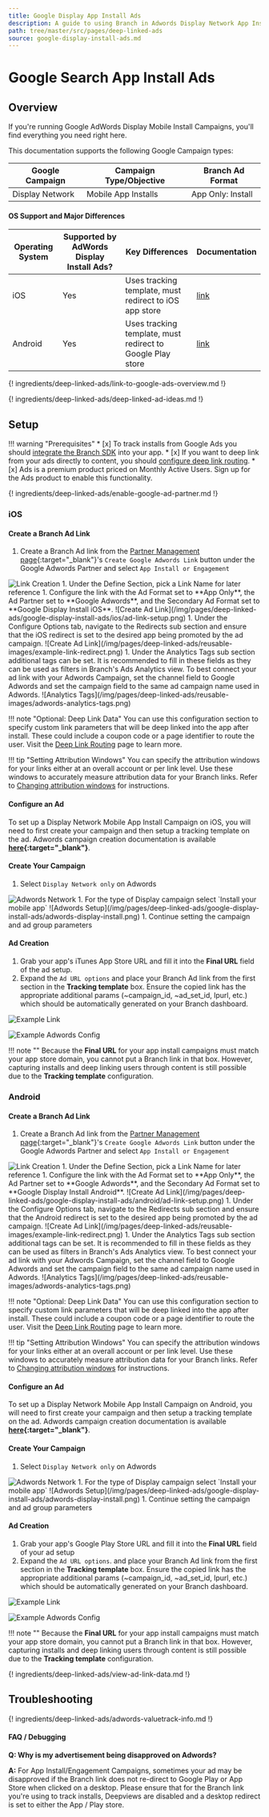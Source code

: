 ```yaml
---
title: Google Display App Install Ads
description: A guide to using Branch in Adwords Display Network App Install Campaigns.
path: tree/master/src/pages/deep-linked-ads
source: google-display-install-ads.md
---
```

# Google Search App Install Ads

## Overview

If you're running Google AdWords Display Mobile Install Campaigns, you'll find everything you need right here.

This documentation supports the following Google Campaign types:

Google Campaign | Campaign Type/Objective | Branch Ad Format
--- | --- | ---
Display Network | Mobile App Installs | App Only: Install

#### OS Support and Major Differences

Operating System | Supported by AdWords Display Install Ads? | Key Differences | Documentation
--- | --- | --- | ---
iOS | Yes | Uses tracking template, must redirect to iOS app store | [link](/pages/deep-linked-ads/google-display-install-ads/#ios)
Android | Yes | Uses tracking template, must redirect to Google Play store | [link](/pages/deep-linked-ads/google-display-install-ads/#android)

{! ingredients/deep-linked-ads/link-to-google-ads-overview.md !}

{! ingredients/deep-linked-ads/deep-linked-ad-ideas.md !}

## Setup

!!! warning "Prerequisites"
	* [x] To track installs from Google Ads you should [integrate the Branch SDK](TODO) into your app.
	* [x] If you want to deep link from your ads directly to content, you should [configure deep link routing](TODO).
	* [x] Ads is a premium product priced on Monthly Active Users. Sign up for the Ads product to enable this functionality.

{! ingredients/deep-linked-ads/enable-google-ad-partner.md !}

### iOS

#### Create a Branch Ad Link

1. Create a Branch Ad link from the [Partner Management page](https://dashboard.branch.io/ads/partner-management){:target="_blank"}'s `Create Google Adwords Link` button under the Google Adwords Partner and select `App Install or Engagement`
<img src="/img/pages/deep-linked-ads/reusable-images/create-link-install-engagement.png" alt="Link Creation" class="three-quarters center">
1. Under the Define Section, pick a Link Name for later reference
1. Configure the link with the Ad Format set to **App Only**, the Ad Partner set to **Google Adwords**, and the Secondary Ad Format set to **Google Display Install iOS**.
![Create Ad Link](/img/pages/deep-linked-ads/google-display-install-ads/ios/ad-link-setup.png)
1. Under the Configure Options tab, navigate to the Redirects sub section and ensure that the iOS redirect is set to the desired app being promoted by the ad campaign.
![Create Ad Link](/img/pages/deep-linked-ads/reusable-images/example-link-redirect.png)
1. Under the Analytics Tags sub section additional tags can be set. It is recommended to fill in these fields as they can be used as filters in Branch's Ads Analytics view. To best connect your ad link with your Adwords Campaign, set the channel field to Google Adwords and set the campaign field to the same ad campaign name used in Adwords.
![Analytics Tags](/img/pages/deep-linked-ads/reusable-images/adwords-analytics-tags.png)

!!! note "Optional: Deep Link Data"
	You can use this configuration section to specify custom link parameters that will be deep linked into the app after install. These could include a coupon code or a page identifier to route the user. Visit the [Deep Link Routing](TODO) page to learn more.

!!! tip "Setting Attribution Windows"
	You can specify the attribution windows for your links either at an overall account or per link level. Use these windows to accurately measure attribution data for your Branch links. Refer to [Changing attribution windows](/pages/deep-linked-ads/branch-universal-ads/#change-attribution-windows) for instructions.

#### Configure an Ad

To set up a Display Network Mobile App Install Campaign on iOS, you will need to first create your campaign and then setup a tracking template on the ad. Adwords campaign creation documentation is available **[here](https://support.google.com/adwords/answer/6309958?hl=en){:target="_blank"}**.

#### Create Your Campaign

1. Select `Display Network only` on Adwords
<img src="/img/pages/deep-linked-ads/reusable-images/adwords-display-network.png" alt="Adwords Network" class="half center">
1. For the type of Display campaign select `Install your mobile app`
![Adwords Setup](/img/pages/deep-linked-ads/google-display-install-ads/adwords-display-install.png)
1. Continue setting the campaign and ad group parameters

#### Ad Creation

1. Grab your app's iTunes App Store URL and fill it into the **Final URL** field of the ad setup.
1. Expand the `Ad URL options` and place your Branch Ad link from the first section in the **Tracking template** box. Ensure the copied link has the appropriate additional params (~campaign_id, ~ad_set_id, lpurl, etc.) which should be automatically generated on your Branch dashboard.

![Example Link](/img/pages/deep-linked-ads/google-display-install-ads/ios/full-branch-link.png)

![Example Adwords Config](/img/pages/deep-linked-ads/google-display-install-ads/ios/adwords-configuration.png)

!!! note ""
	Because the **Final URL** for your app install campaigns must match your app store domain, you cannot put a Branch link in that box. However, capturing installs and deep linking users through content is still possible due to the **Tracking template** configuration.

### Android

#### Create a Branch Ad Link

1. Create a Branch Ad link from the [Partner Management page](https://dashboard.branch.io/ads/partner-management){:target="_blank"}'s `Create Google Adwords Link` button under the Google Adwords Partner and select `App Install or Engagement`
<img src="/img/pages/deep-linked-ads/reusable-images/create-link-install-engagement.png" alt="Link Creation" class="three-quarters center">
1. Under the Define Section, pick a Link Name for later reference
1. Configure the link with the Ad Format set to **App Only**, the Ad Partner set to **Google Adwords**, and the Secondary Ad Format set to **Google Display Install Android**.
![Create Ad Link](/img/pages/deep-linked-ads/google-display-install-ads/android/ad-link-setup.png)
1. Under the Configure Options tab, navigate to the Redirects sub section and ensure that the Android redirect is set to the desired app being promoted by the ad campaign.
![Create Ad Link](/img/pages/deep-linked-ads/reusable-images/example-link-redirect.png)
1. Under the Analytics Tags sub section additional tags can be set. It is recommended to fill in these fields as they can be used as filters in Branch's Ads Analytics view. To best connect your ad link with your Adwords Campaign, set the channel field to Google Adwords and set the campaign field to the same ad campaign name used in Adwords.
![Analytics Tags](/img/pages/deep-linked-ads/reusable-images/adwords-analytics-tags.png)

!!! note "Optional: Deep Link Data"
	You can use this configuration section to specify custom link parameters that will be deep linked into the app after install. These could include a coupon code or a page identifier to route the user. Visit the [Deep Link Routing](TODO) page to learn more.

!!! tip "Setting Attribution Windows"
	You can specify the attribution windows for your links either at an overall account or per link level. Use these windows to accurately measure attribution data for your Branch links. Refer to [Changing attribution windows](/pages/deep-linked-ads/branch-universal-ads/#change-attribution-windows) for instructions.

#### Configure an Ad

To set up a Display Network Mobile App Install Campaign on Android, you will need to first create your campaign and then setup a tracking template on the ad. Adwords campaign creation documentation is available **[here](https://support.google.com/adwords/answer/6309958?hl=en){:target="_blank"}**.

#### Create Your Campaign

1. Select `Display Network only` on Adwords
<img src="/img/pages/deep-linked-ads/reusable-images/adwords-display-network.png" alt="Adwords Network" class="half center">
1. For the type of Display campaign select `Install your mobile app`
![Adwords Setup](/img/pages/deep-linked-ads/google-display-install-ads/adwords-display-install.png)
1. Continue setting the campaign and ad group parameters

#### Ad Creation

1. Grab your app's Google Play Store URL and fill it into the **Final URL** field of your ad setup
1. Expand the `Ad URL options`. and place your Branch Ad link from the first section in the **Tracking template** box. Ensure the copied link has the appropriate additional params (~campaign_id, ~ad_set_id, lpurl, etc.) which should be automatically generated on your Branch dashboard.

![Example Link](/img/pages/deep-linked-ads/google-display-install-ads/android/full-branch-link.png)

![Example Adwords Config](/img/pages/deep-linked-ads/google-display-install-ads/android/adwords-configuration.png)

!!! note ""
	Because the **Final URL** for your app install campaigns must match your app store domain, you cannot put a Branch link in that box. However, capturing installs and deep linking users through content is still possible due to the **Tracking template** configuration.

{! ingredients/deep-linked-ads/view-ad-link-data.md !}

## Troubleshooting

{! ingredients/deep-linked-ads/adwords-valuetrack-info.md !}

#### FAQ / Debugging

**Q: Why is my advertisement being disapproved on Adwords?**

**A:** For App Install/Engagement Campaigns, sometimes your ad may be disapproved if the Branch link does not re-direct to Google Play or App Store when clicked on a desktop. Please ensure that for the Branch link you're using to track installs, Deepviews are disabled and a desktop redirect is set to either the App / Play store.
